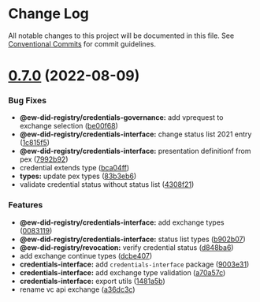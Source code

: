 # Change Log

All notable changes to this project will be documented in this file.
See [Conventional Commits](https://conventionalcommits.org) for commit guidelines.

# [0.7.0](https://github.com/energywebfoundation/ew-did-registry/compare/v0.6.2...v0.7.0) (2022-08-09)


### Bug Fixes

* **@ew-did-registry/credentials-governance:** add vprequest to exchange selection ([be00f68](https://github.com/energywebfoundation/ew-did-registry/commit/be00f680d841975d2c4b950d88ee77eedf02a10d))
* **@ew-did-registry/credentials-interface:** change status list 2021 entry ([1c815f5](https://github.com/energywebfoundation/ew-did-registry/commit/1c815f550a0b1a5231522d276e5cc6156ae69d99))
* **@ew-did-registry/credentials-interface:** presentation definitionf from pex ([7992b92](https://github.com/energywebfoundation/ew-did-registry/commit/7992b92bd0cb66f57a62750840875ea9fd5db284))
* credential extends type ([bca04ff](https://github.com/energywebfoundation/ew-did-registry/commit/bca04ff681ab57b0d063f2e9fea53b8f1b17e7e7))
* **types:** update pex types ([83b3eb6](https://github.com/energywebfoundation/ew-did-registry/commit/83b3eb6cf8669b5578c85fa93462b0ff0a3ef8ba))
* validate credential status without status list ([4308f21](https://github.com/energywebfoundation/ew-did-registry/commit/4308f21a86ddd543365d9a24f7ffab8903ea0941))


### Features

* **@ew-did-registry/credentials-interface:** add exchange types ([0083119](https://github.com/energywebfoundation/ew-did-registry/commit/0083119d1e22bbb157a553ef0aef83006617d730))
* **@ew-did-registry/credentials-interface:** status list types ([b902b07](https://github.com/energywebfoundation/ew-did-registry/commit/b902b07edba1dd3bdd9df124143409f71914399b))
* **@ew-did-registry/revocation:** verify credential status ([d848ba6](https://github.com/energywebfoundation/ew-did-registry/commit/d848ba60e5bf73ea821c3aa8de1bad9f57bf0d88))
* add exchange continue types ([dcbe407](https://github.com/energywebfoundation/ew-did-registry/commit/dcbe407556bde773bd0e26e785a68e16b71345f7))
* **credentials-interface:** add `credentials-interface` package ([9003e31](https://github.com/energywebfoundation/ew-did-registry/commit/9003e3176355ee88f72a0b7723c6146ef2ac46e8))
* **credentials-interface:** add exchange type validation ([a70a57c](https://github.com/energywebfoundation/ew-did-registry/commit/a70a57cc52d2a6e9eda46095f9f17afcd350ecca))
* **credentials-interface:** export utils ([1481a5b](https://github.com/energywebfoundation/ew-did-registry/commit/1481a5b236f6a23cfbb5aaec6a74de5f748317a4))
* rename vc api exchange ([a36dc3c](https://github.com/energywebfoundation/ew-did-registry/commit/a36dc3cbaee1488bc7e6fde96b3e2ecb818e2601))
